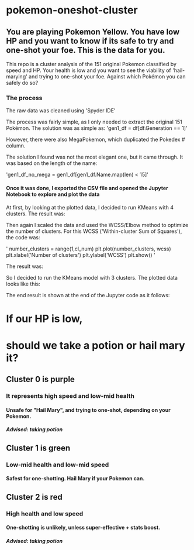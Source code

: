 # pokemon-oneshot-cluster

## You are playing Pokemon Yellow. You have low HP and you want to know if its safe to try and one-shot your foe. This is the data for you.

This repo is a cluster analysis of the 151 original Pokemon classified by speed and HP. Your health is low and you want to see the viability of 'hail-marying' and trying to one-shot your foe. Against which Pokémon you can safely do so?

### The process

The raw data was cleaned using 'Spyder IDE'

The process was fairly simple, as I only needed to extract the original 151 Pokémon.
The solution was as simple as:
'gen1_df = df[df.Generation == 1]'

However, there were also MegaPokemon, which duplicated the Pokedex # column.

The solution I found was not the most elegant one, but it came through.  It was based on the length of the name:

'gen1_df_no_mega = gen1_df[gen1_df.Name.map(len) < 15]'

#### Once it was done, I exported the CSV file and opened the Jupyter Notebook to explore and plot the data

At first, by looking at the plotted data, I decided to run KMeans with 4 clusters.
The result was:



Then again I scaled the data and used the WCSS/Elbow method to optimize the number of clusters.
For this WCSS ('Within-cluster Sum of Squares'), the code was:

'
number_clusters = range(1,cl_num)
plt.plot(number_clusters, wcss)
plt.xlabel('Number of clusters')
plt.ylabel('WCSS')
plt.show()
'

The result was:


So I decided to run the KMeans model with 3 clusters. The plotted data looks like this:


The end result is shown at the end of the Jupyter code as it follows:

# If our HP is low, 
# should we take a potion or hail mary it?

## Cluster 0 is purple
   ### It represents high speed and low-mid health
   #### Unsafe for "Hail Mary", and trying to one-shot, depending on your Pokemon.
   ##### Advised: taking potion
   
## Cluster 1 is green
   ### Low-mid health and low-mid speed
   #### Safest for one-shotting. Hail Mary if your Pokemon can.

## Cluster 2 is red
   ### High health and low speed
   #### One-shotting is unlikely, unless super-effective + stats boost.
   ##### Advised: taking potion

